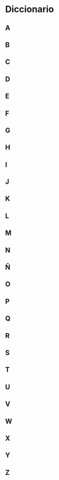# Diccionario

## A

## B

## C

## D

## E

## F

## G

## H

## I

## J

## K

## L

## M

## N

## Ñ

## O

## P

## Q

## R

## S

## T

## U

## V

## W

## X

## Y

## Z

